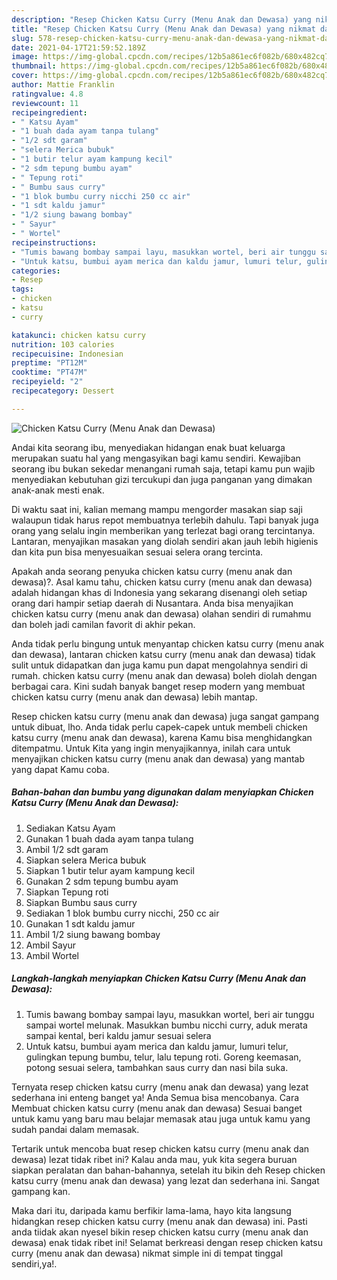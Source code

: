 ```yaml
---
description: "Resep Chicken Katsu Curry (Menu Anak dan Dewasa) yang nikmat dan Mudah Dibuat"
title: "Resep Chicken Katsu Curry (Menu Anak dan Dewasa) yang nikmat dan Mudah Dibuat"
slug: 578-resep-chicken-katsu-curry-menu-anak-dan-dewasa-yang-nikmat-dan-mudah-dibuat
date: 2021-04-17T21:59:52.189Z
image: https://img-global.cpcdn.com/recipes/12b5a861ec6f082b/680x482cq70/chicken-katsu-curry-menu-anak-dan-dewasa-foto-resep-utama.jpg
thumbnail: https://img-global.cpcdn.com/recipes/12b5a861ec6f082b/680x482cq70/chicken-katsu-curry-menu-anak-dan-dewasa-foto-resep-utama.jpg
cover: https://img-global.cpcdn.com/recipes/12b5a861ec6f082b/680x482cq70/chicken-katsu-curry-menu-anak-dan-dewasa-foto-resep-utama.jpg
author: Mattie Franklin
ratingvalue: 4.8
reviewcount: 11
recipeingredient:
- " Katsu Ayam"
- "1 buah dada ayam tanpa tulang"
- "1/2 sdt garam"
- "selera Merica bubuk"
- "1 butir telur ayam kampung kecil"
- "2 sdm tepung bumbu ayam"
- " Tepung roti"
- " Bumbu saus curry"
- "1 blok bumbu curry nicchi 250 cc air"
- "1 sdt kaldu jamur"
- "1/2 siung bawang bombay"
- " Sayur"
- " Wortel"
recipeinstructions:
- "Tumis bawang bombay sampai layu, masukkan wortel, beri air tunggu sampai wortel melunak. Masukkan bumbu nicchi curry, aduk merata sampai kental, beri kaldu jamur sesuai selera"
- "Untuk katsu, bumbui ayam merica dan kaldu jamur, lumuri telur, gulingkan tepung bumbu, telur, lalu tepung roti. Goreng keemasan, potong sesuai selera, tambahkan saus curry dan nasi bila suka."
categories:
- Resep
tags:
- chicken
- katsu
- curry

katakunci: chicken katsu curry 
nutrition: 103 calories
recipecuisine: Indonesian
preptime: "PT12M"
cooktime: "PT47M"
recipeyield: "2"
recipecategory: Dessert

---
```



![Chicken Katsu Curry (Menu Anak dan Dewasa)](https://img-global.cpcdn.com/recipes/12b5a861ec6f082b/680x482cq70/chicken-katsu-curry-menu-anak-dan-dewasa-foto-resep-utama.jpg)

Andai kita seorang ibu, menyediakan hidangan enak buat keluarga merupakan suatu hal yang mengasyikan bagi kamu sendiri. Kewajiban seorang ibu bukan sekedar menangani rumah saja, tetapi kamu pun wajib menyediakan kebutuhan gizi tercukupi dan juga panganan yang dimakan anak-anak mesti enak.

Di waktu  saat ini, kalian memang mampu mengorder masakan siap saji walaupun tidak harus repot membuatnya terlebih dahulu. Tapi banyak juga orang yang selalu ingin memberikan yang terlezat bagi orang tercintanya. Lantaran, menyajikan masakan yang diolah sendiri akan jauh lebih higienis dan kita pun bisa menyesuaikan sesuai selera orang tercinta. 



Apakah anda seorang penyuka chicken katsu curry (menu anak dan dewasa)?. Asal kamu tahu, chicken katsu curry (menu anak dan dewasa) adalah hidangan khas di Indonesia yang sekarang disenangi oleh setiap orang dari hampir setiap daerah di Nusantara. Anda bisa menyajikan chicken katsu curry (menu anak dan dewasa) olahan sendiri di rumahmu dan boleh jadi camilan favorit di akhir pekan.

Anda tidak perlu bingung untuk menyantap chicken katsu curry (menu anak dan dewasa), lantaran chicken katsu curry (menu anak dan dewasa) tidak sulit untuk didapatkan dan juga kamu pun dapat mengolahnya sendiri di rumah. chicken katsu curry (menu anak dan dewasa) boleh diolah dengan berbagai cara. Kini sudah banyak banget resep modern yang membuat chicken katsu curry (menu anak dan dewasa) lebih mantap.

Resep chicken katsu curry (menu anak dan dewasa) juga sangat gampang untuk dibuat, lho. Anda tidak perlu capek-capek untuk membeli chicken katsu curry (menu anak dan dewasa), karena Kamu bisa menghidangkan ditempatmu. Untuk Kita yang ingin menyajikannya, inilah cara untuk menyajikan chicken katsu curry (menu anak dan dewasa) yang mantab yang dapat Kamu coba.

<!--inarticleads1-->

##### Bahan-bahan dan bumbu yang digunakan dalam menyiapkan Chicken Katsu Curry (Menu Anak dan Dewasa):

1. Sediakan  Katsu Ayam
1. Gunakan 1 buah dada ayam tanpa tulang
1. Ambil 1/2 sdt garam
1. Siapkan selera Merica bubuk
1. Siapkan 1 butir telur ayam kampung kecil
1. Gunakan 2 sdm tepung bumbu ayam
1. Siapkan  Tepung roti
1. Siapkan  Bumbu saus curry
1. Sediakan 1 blok bumbu curry nicchi, 250 cc air
1. Gunakan 1 sdt kaldu jamur
1. Ambil 1/2 siung bawang bombay
1. Ambil  Sayur
1. Ambil  Wortel




<!--inarticleads2-->

##### Langkah-langkah menyiapkan Chicken Katsu Curry (Menu Anak dan Dewasa):

1. Tumis bawang bombay sampai layu, masukkan wortel, beri air tunggu sampai wortel melunak. Masukkan bumbu nicchi curry, aduk merata sampai kental, beri kaldu jamur sesuai selera
1. Untuk katsu, bumbui ayam merica dan kaldu jamur, lumuri telur, gulingkan tepung bumbu, telur, lalu tepung roti. Goreng keemasan, potong sesuai selera, tambahkan saus curry dan nasi bila suka.




Ternyata resep chicken katsu curry (menu anak dan dewasa) yang lezat sederhana ini enteng banget ya! Anda Semua bisa mencobanya. Cara Membuat chicken katsu curry (menu anak dan dewasa) Sesuai banget untuk kamu yang baru mau belajar memasak atau juga untuk kamu yang sudah pandai dalam memasak.

Tertarik untuk mencoba buat resep chicken katsu curry (menu anak dan dewasa) lezat tidak ribet ini? Kalau anda mau, yuk kita segera buruan siapkan peralatan dan bahan-bahannya, setelah itu bikin deh Resep chicken katsu curry (menu anak dan dewasa) yang lezat dan sederhana ini. Sangat gampang kan. 

Maka dari itu, daripada kamu berfikir lama-lama, hayo kita langsung hidangkan resep chicken katsu curry (menu anak dan dewasa) ini. Pasti anda tiidak akan nyesel bikin resep chicken katsu curry (menu anak dan dewasa) enak tidak ribet ini! Selamat berkreasi dengan resep chicken katsu curry (menu anak dan dewasa) nikmat simple ini di tempat tinggal sendiri,ya!.

